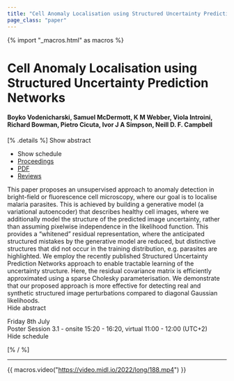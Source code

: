 ```yaml
---
title: "Cell Anomaly Localisation using Structured Uncertainty Prediction Networks"
page_class: "paper"
---
```


{% import "_macros.html" as macros %}

# Cell Anomaly Localisation using Structured Uncertainty Prediction Networks

#### Boyko Vodenicharski, Samuel McDermott, K M Webber, Viola Introini, Richard Bowman, Pietro Cicuta, Ivor J A Simpson, Neill D. F. Campbell

[% .details %]
<a class="toggle_visibility" data-selector=".abstract" data-level="3">Show abstract</a>
- <a class="toggle_visibility" data-selector=".schedule" data-level="3">Show schedule</a>
- <a href="">Proceedings</a>
- <a href="https://openreview.net/pdf?id=-RLCTAvUxuf">PDF</a>
- <a href="https://openreview.net/forum?id=-RLCTAvUxuf">Reviews</a>

<p>
    <span class="abstract">
        This paper proposes an unsupervised approach to anomaly detection in bright-field or fluorescence cell microscopy, where our goal is to localise malaria parasites. This is achieved by building a generative model (a variational autoencoder) that describes healthy cell images, where we additionally model the structure of the predicted image uncertainty, rather than assuming pixelwise independence in the likelihood function. This provides a “whitened” residual representation, where the anticipated structured mistakes by the generative model are reduced, but distinctive structures that did not occur in the training distribution, e.g. parasites are highlighted. We employ the recently published Structured Uncertainty Prediction Networks approach to enable tractable learning of the uncertainty structure. Here, the residual covariance matrix is efficiently approximated using a sparse Cholesky parameterisation. We demonstrate that our proposed approach is more effective for detecting real and synthetic structured image perturbations compared to diagonal Gaussian likelihoods.
        <br>
        <span class="actions"><a class="toggle_visibility" data-level="2">Hide abstract</a></span>
    </span>
</p>

<p>
    <span class="schedule">
        Friday 8th July<br>Poster Session 3.1 - onsite 15:20 - 16:20, virtual 11:00 - 12:00 (UTC+2)
        <br>
        <span class="actions"><a class="toggle_visibility" data-level="2">Hide schedule</a></span>
    </span>
</p>

[% / %]


---
{{ macros.video("https://video.midl.io/2022/long/188.mp4") }}
